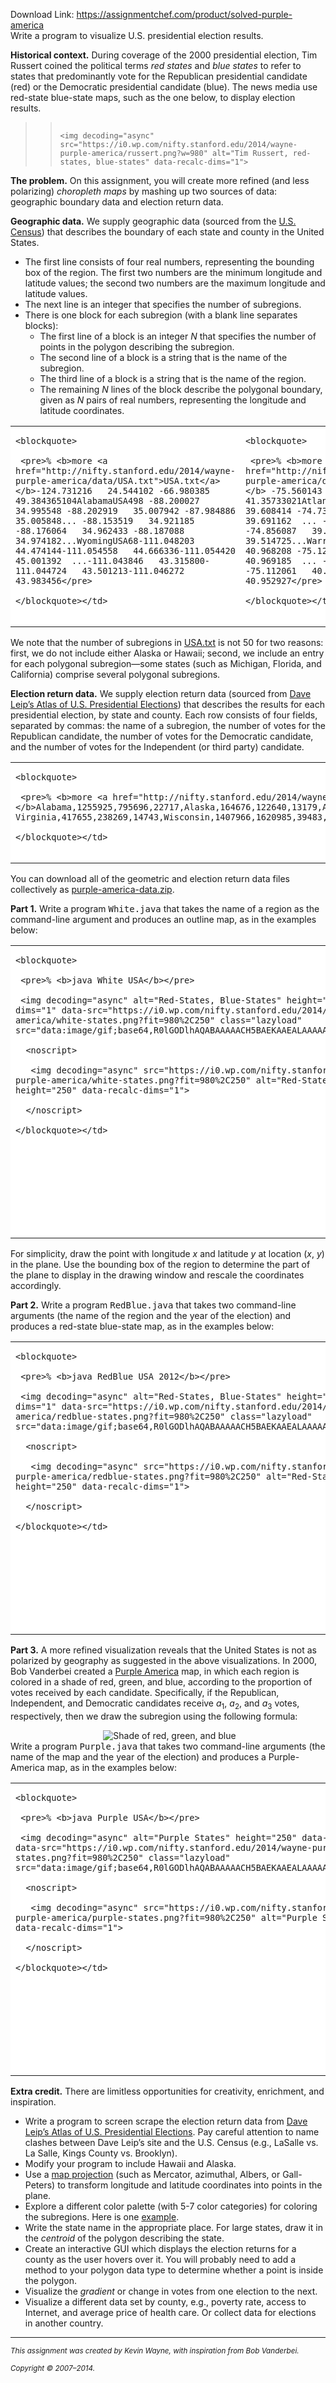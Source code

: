 Download Link: https://assignmentchef.com/product/solved-purple-america
<br>
Write a program to visualize U.S. presidential election results.

<b>Historical context.</b> During coverage of the 2000 presidential election, Tim Russert coined the political terms <em>red states</em> and <em>blue states</em> to refer to states that predominantly vote for the Republican presidential candidate (red) or the Democratic presidential candidate (blue). The news media use red-state blue-state maps, such as the one below, to display election results.

<blockquote>

 <blockquote>

  <img decoding="async" alt="Tim Russert, red-states, blue-states" data-recalc-dims="1" data-src="https://i0.wp.com/nifty.stanford.edu/2014/wayne-purple-america/russert.png?w=980" class="lazyload" src="data:image/gif;base64,R0lGODlhAQABAAAAACH5BAEKAAEALAAAAAABAAEAAAICTAEAOw==">

   <noscript>

    <img decoding="async" src="https://i0.wp.com/nifty.stanford.edu/2014/wayne-purple-america/russert.png?w=980" alt="Tim Russert, red-states, blue-states" data-recalc-dims="1">

   </noscript>

 </blockquote>

</blockquote>

<b>The problem.</b> On this assignment, you will create more refined (and less polarizing) <em>choropleth maps</em> by mashing up two sources of data: geographic boundary data and election return data.

<b>Geographic data.</b> We supply geographic data (sourced from the <a href="https://www.census.gov/tiger/boundary">U.S. Census</a>) that describes the boundary of each state and county in the United States.

<ul>

 <li>The first line consists of four real numbers, representing the bounding box of the region. The first two numbers are the minimum longitude and latitude values; the second two numbers are the maximum longitude and latitude values.</li>

 <li>The next line is an integer that specifies the number of subregions.</li>

 <li>There is one block for each subregion (with a blank line separates blocks):

  <ul>

   <li>The first line of a block is an integer <em>N</em> that specifies the number of points in the polygon describing the subregion.</li>

   <li>The second line of a block is a string that is the name of the subregion.</li>

   <li>The third line of a block is a string that is the name of the region.</li>

   <li>The remaining <em>N</em> lines of the block describe the polygonal boundary, given as <em>N</em> pairs of real numbers, representing the longitude and latitude coordinates.</li>

  </ul></li>

</ul>

<table border="0" cellspacing="0" cellpadding="0" bgcolor="#FFFFFF">

 <tbody>

  <tr>

   <td valign="top">

    <blockquote>

     <pre>% <b>more <a href="http://nifty.stanford.edu/2014/wayne-purple-america/data/USA.txt">USA.txt</a>                    </b>-124.731216   24.544102 -66.980385   49.384365104AlabamaUSA498 -88.200027   34.995548 -88.202919   35.007942 -87.984886   35.005848... -88.153519   34.921185 -88.176064   34.962433 -88.187088   34.974182...WyomingUSA68-111.048203   44.474144-111.054558   44.666336-111.054420   45.001392  ...-111.043846   43.315800-111.044724   43.501213-111.046272   43.983456</pre>

    </blockquote></td>

   <td valign="top">

    <blockquote>

     <pre>% <b>more <a href="http://nifty.stanford.edu/2014/wayne-purple-america/data/NJ.txt">NJ.txt</a>                      </b> -75.560143   38.928589 -73.894402   41.35733021AtlanticNJ127 -74.877563   39.608414 -74.736694   39.729721 -74.676102   39.691162  ... -74.857353   39.420528 -74.856087   39.424465 -74.985443   39.514725...WarrenNJ121 -75.120819   40.968208 -75.122986   40.970055 -75.131744   40.969185  ... -75.095901   40.924057 -75.112061   40.948017 -75.118141   40.952927</pre>

    </blockquote></td>

   <td valign="top">

    <blockquote>

     <pre>% <b>more <a href="http://nifty.stanford.edu/2014/wayne-purple-america/data/USA-county.txt">USA-county.txt</a></b>-124.731216   24.544102 -66.980385   49.3843653206AutaugaAL118 -86.916969   32.664028 -86.816589   32.659988 -86.713409   32.661602  ... -86.916809   32.649662 -86.917458   32.653877 -86.921387   32.655415...WestonWY11-105.078743   44.176205-104.375000   44.181641-104.054001   44.180401  ...-105.081238   43.592144-105.078255   43.827049-105.080872   43.826954</pre>

    </blockquote></td>

  </tr>

 </tbody>

</table>

We note that the number of subregions in <a href="http://nifty.stanford.edu/2014/wayne-purple-america/data/USA.txt">USA.txt</a> is not 50 for two reasons: first, we do not include either Alaska or Hawaii; second, we include an entry for each polygonal subregion—some states (such as Michigan, Florida, and California) comprise several polygonal subregions.

<b>Election return data.</b> We supply election return data (sourced from <a href="http://www.uselectionatlas.org/">Dave Leip’s Atlas of U.S. Presidential Elections</a>) that describes the results for each presidential election, by state and county. Each row consists of four fields, separated by commas: the name of a subregion, the number of votes for the Republican candidate, the number of votes for the Democratic candidate, and the number of votes for the Independent (or third party) candidate.

<table border="0" cellspacing="0" cellpadding="0" bgcolor="#FFFFFF">

 <tbody>

  <tr>

   <td valign="top">

    <blockquote>

     <pre>% <b>more <a href="http://nifty.stanford.edu/2014/wayne-purple-america/data/USA2012.txt">USA2012.txt</a>                </b>Alabama,1255925,795696,22717,Alaska,164676,122640,13179,Arizona,1233654,1025232,47673,Arkansas,647744,394409,27315,California,4839958,7854285,360745,...Virginia,1822522,1971820,60147,Washington,1290670,1755396,99892,West Virginia,417655,238269,14743,Wisconsin,1407966,1620985,39483,Wyoming,170962,69286,8813,</pre>

    </blockquote></td>

   <td valign="top">

    <blockquote>

     <pre>% <b>more <a href="http://nifty.stanford.edu/2014/wayne-purple-america/data/NJ2012.txt">NJ2012.txt</a>                  </b>Atlantic,46522,65600,1222,Bergen,169070,212754,4166,Burlington,87401,126377,2561,Camden,69476,153682,2791,Cape May,25781,21657,655,...Salem,14334,14719,570,Somerset,66603,74592,1985,Sussex,40625,26104,1465,Union,68314,139752,2022,Warren,25744,18745,926,</pre>

    </blockquote></td>

  </tr>

 </tbody>

</table>

You can download all of the geometric and election return data files collectively as <a href="http://nifty.stanford.edu/2014/wayne-purple-america/purple-america-data.zip">purple-america-data.zip</a>.

<b>Part 1.</b> Write a program <tt>White.java</tt> that takes the name of a region as the command-line argument and produces an outline map, as in the examples below:

<table border="0" cellspacing="0" cellpadding="0" bgcolor="#FFFFFF">

 <tbody>

  <tr>

   <td valign="top">

    <blockquote>

     <pre>% <b>java White USA</b></pre>

     <img decoding="async" alt="Red-States, Blue-States" height="250" data-recalc-dims="1" data-src="https://i0.wp.com/nifty.stanford.edu/2014/wayne-purple-america/white-states.png?fit=980%2C250" class="lazyload" src="data:image/gif;base64,R0lGODlhAQABAAAAACH5BAEKAAEALAAAAAABAAEAAAICTAEAOw==">

      <noscript>

       <img decoding="async" src="https://i0.wp.com/nifty.stanford.edu/2014/wayne-purple-america/white-states.png?fit=980%2C250" alt="Red-States, Blue-States" height="250" data-recalc-dims="1">

      </noscript>

    </blockquote></td>

   <td valign="top"><pre>% <b>java White NJ          </b></pre><img decoding="async" alt="Red-Counties, Blue-Counties" height="250" data-recalc-dims="1" data-src="https://i0.wp.com/nifty.stanford.edu/2014/wayne-purple-america/white-nj.png?fit=980%2C250" class="lazyload" src="data:image/gif;base64,R0lGODlhAQABAAAAACH5BAEKAAEALAAAAAABAAEAAAICTAEAOw==">

     <noscript>

      <img decoding="async" src="https://i0.wp.com/nifty.stanford.edu/2014/wayne-purple-america/white-nj.png?fit=980%2C250" alt="Red-Counties, Blue-Counties" height="250" data-recalc-dims="1">

     </noscript></td>

   <td></td>

   <td valign="top"><pre>% <b>java White USA-county</b></pre><img decoding="async" alt="Red-Counties, Blue-Counties" height="250" data-recalc-dims="1" data-src="https://i0.wp.com/nifty.stanford.edu/2014/wayne-purple-america/white-usa.png?fit=980%2C250" class="lazyload" src="data:image/gif;base64,R0lGODlhAQABAAAAACH5BAEKAAEALAAAAAABAAEAAAICTAEAOw==">

     <noscript>

      <img decoding="async" src="https://i0.wp.com/nifty.stanford.edu/2014/wayne-purple-america/white-usa.png?fit=980%2C250" alt="Red-Counties, Blue-Counties" height="250" data-recalc-dims="1">

     </noscript></td>

  </tr>

 </tbody>

</table>

For simplicity, draw the point with longitude <em>x</em> and latitude <em>y</em> at location (<em>x</em>, <em>y</em>) in the plane. Use the bounding box of the region to determine the part of the plane to display in the drawing window and rescale the coordinates accordingly.

<b>Part 2.</b> Write a program <tt>RedBlue.java</tt> that takes two command-line arguments (the name of the region and the year of the election) and produces a red-state blue-state map, as in the examples below:

<table border="0" cellspacing="0" cellpadding="0" bgcolor="#FFFFFF">

 <tbody>

  <tr>

   <td valign="top">

    <blockquote>

     <pre>% <b>java RedBlue USA 2012</b></pre>

     <img decoding="async" alt="Red-States, Blue-States" height="250" data-recalc-dims="1" data-src="https://i0.wp.com/nifty.stanford.edu/2014/wayne-purple-america/redblue-states.png?fit=980%2C250" class="lazyload" src="data:image/gif;base64,R0lGODlhAQABAAAAACH5BAEKAAEALAAAAAABAAEAAAICTAEAOw==">

      <noscript>

       <img decoding="async" src="https://i0.wp.com/nifty.stanford.edu/2014/wayne-purple-america/redblue-states.png?fit=980%2C250" alt="Red-States, Blue-States" height="250" data-recalc-dims="1">

      </noscript>

    </blockquote></td>

   <td valign="top"><pre>% <b>java RedBlue NJ 2012   </b></pre><img decoding="async" alt="Red-Counties, Blue-Counties" height="250" data-recalc-dims="1" data-src="https://i0.wp.com/nifty.stanford.edu/2014/wayne-purple-america/redblue-nj.png?fit=980%2C250" class="lazyload" src="data:image/gif;base64,R0lGODlhAQABAAAAACH5BAEKAAEALAAAAAABAAEAAAICTAEAOw==">

     <noscript>

      <img decoding="async" src="https://i0.wp.com/nifty.stanford.edu/2014/wayne-purple-america/redblue-nj.png?fit=980%2C250" alt="Red-Counties, Blue-Counties" height="250" data-recalc-dims="1">

     </noscript></td>

   <td valign="top"><pre>% <b>java RedBlue USA-county 2012</b></pre><img decoding="async" alt="Red-States, Blue-States" height="250" data-recalc-dims="1" data-src="https://i0.wp.com/nifty.stanford.edu/2014/wayne-purple-america/redblue-usa.png?fit=980%2C250" class="lazyload" src="data:image/gif;base64,R0lGODlhAQABAAAAACH5BAEKAAEALAAAAAABAAEAAAICTAEAOw==">

     <noscript>

      <img decoding="async" src="https://i0.wp.com/nifty.stanford.edu/2014/wayne-purple-america/redblue-usa.png?fit=980%2C250" alt="Red-States, Blue-States" height="250" data-recalc-dims="1">

     </noscript></td>

  </tr>

 </tbody>

</table>

<b>Part 3.</b> A more refined visualization reveals that the United States is not as polarized by geography as suggested in the above visualizations. In 2000, Bob Vanderbei created a <a href="https://en.wikipedia.org/wiki/Purple_America">Purple America</a> map, in which each region is colored in a shade of red, green, and blue, according to the proportion of votes received by each candidate. Specifically, if the Republican, Independent, and Democratic candidates receive <em>a</em><sub>1</sub>, <em>a</em><sub>2</sub>, and <em>a</em><sub>3</sub> votes, respectively, then we draw the subregion using the following formula:



<center>

 <img decoding="async" alt="Shade of red, green, and blue" data-recalc-dims="1" data-src="https://i0.wp.com/nifty.stanford.edu/2014/wayne-purple-america/purple.png?w=980" class="lazyload" src="data:image/gif;base64,R0lGODlhAQABAAAAACH5BAEKAAEALAAAAAABAAEAAAICTAEAOw==">

 <noscript>

  <img decoding="async" src="https://i0.wp.com/nifty.stanford.edu/2014/wayne-purple-america/purple.png?w=980" alt="Shade of red, green, and blue" data-recalc-dims="1">

 </noscript>

</center>Write a program <tt>Purple.java</tt> that takes two command-line arguments (the name of the map and the year of the election) and produces a Purple-America map, as in the examples below:



<table border="0" cellspacing="0" cellpadding="0" bgcolor="#FFFFFF">

 <tbody>

  <tr>

   <td valign="top">

    <blockquote>

     <pre>% <b>java Purple USA</b></pre>

     <img decoding="async" alt="Purple States" height="250" data-recalc-dims="1" data-src="https://i0.wp.com/nifty.stanford.edu/2014/wayne-purple-america/purple-states.png?fit=980%2C250" class="lazyload" src="data:image/gif;base64,R0lGODlhAQABAAAAACH5BAEKAAEALAAAAAABAAEAAAICTAEAOw==">

      <noscript>

       <img decoding="async" src="https://i0.wp.com/nifty.stanford.edu/2014/wayne-purple-america/purple-states.png?fit=980%2C250" alt="Purple States" height="250" data-recalc-dims="1">

      </noscript>

    </blockquote></td>

   <td valign="top"><pre>% <b>java Purple NJ         </b></pre><img decoding="async" alt="Purple Counties" height="250" data-recalc-dims="1" data-src="https://i0.wp.com/nifty.stanford.edu/2014/wayne-purple-america/purple-nj.png?fit=980%2C250" class="lazyload" src="data:image/gif;base64,R0lGODlhAQABAAAAACH5BAEKAAEALAAAAAABAAEAAAICTAEAOw==">

     <noscript>

      <img decoding="async" src="https://i0.wp.com/nifty.stanford.edu/2014/wayne-purple-america/purple-nj.png?fit=980%2C250" alt="Purple Counties" height="250" data-recalc-dims="1">

     </noscript></td>

   <td></td>

   <td valign="top"><pre>% <b>java Purple USA-county</b></pre><img decoding="async" alt="Purple America" height="250" data-recalc-dims="1" data-src="https://i0.wp.com/nifty.stanford.edu/2014/wayne-purple-america/purple-usa.png?fit=980%2C250" class="lazyload" src="data:image/gif;base64,R0lGODlhAQABAAAAACH5BAEKAAEALAAAAAABAAEAAAICTAEAOw==">

     <noscript>

      <img decoding="async" src="https://i0.wp.com/nifty.stanford.edu/2014/wayne-purple-america/purple-usa.png?fit=980%2C250" alt="Purple America" height="250" data-recalc-dims="1">

     </noscript></td>

  </tr>

 </tbody>

</table>

<b>Extra credit.</b> There are limitless opportunities for creativity, enrichment, and inspiration.

<ul>

 <li>Write a program to screen scrape the election return data from <a href="http://www.uselectionatlas.org/">Dave Leip’s Atlas of U.S. Presidential Elections</a>. Pay careful attention to name clashes between Dave Leip’s site and the U.S. Census (e.g., LaSalle vs. La Salle, Kings County vs. Brooklyn).</li>

 <li>Modify your program to include Hawaii and Alaska.</li>

 <li>Use a <a href="https://en.wikipedia.org/wiki/Map_projection">map projection</a> (such as Mercator, azimuthal, Albers, or Gall-Peters) to transform longitude and latitude coordinates into points in the plane.</li>

 <li>Explore a different color palette (with 5-7 color categories) for coloring the subregions. Here is one <a href="http://cdn.filmschoolrejects.com/images/What-America-Looks-Like-2012-Election-Map-640x454.jpg">example</a>.</li>

 <li>Write the state name in the appropriate place. For large states, draw it in the <em>centroid</em> of the polygon describing the state.</li>

 <li>Create an interactive GUI which displays the election returns for a county as the user hovers over it. You will probably need to add a method to your polygon data type to determine whether a point is inside the polygon.</li>

 <li>Visualize the <em>gradient</em> or change in votes from one election to the next.</li>

 <li>Visualize a different data set by county, e.g., poverty rate, access to Internet, and average price of health care. Or collect data for elections in another country.</li>

</ul>

<hr>

<small><i>This assignment was created by Kevin Wayne, with inspiration from Bob Vanderbei.</i></small>

<address><small>Copyright © 2007–2014.</small></address>